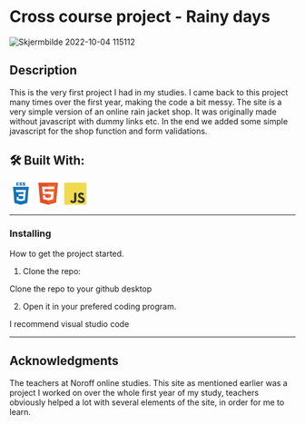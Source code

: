# Cross course project - Rainy days

![Skjermbilde 2022-10-04 115112](https://user-images.githubusercontent.com/95291501/194523740-9d7c8889-ee2f-49ec-bf7e-2e56f7dd9fc3.png)

## Description

This is the very first project I had in my studies. I came back to this project many times over the first year, making the code a bit messy.
The site is a very simple version of an online rain jacket shop. It was originally made without javascript with dummy links etc. 
In the end we added some simple javascript for the shop function and form validations.

## :hammer_and_wrench: Built With:
<div>
  <img src="https://github.com/devicons/devicon/blob/master/icons/css3/css3-plain-wordmark.svg"  title="CSS3" alt="CSS" width="40" height="40"/>&nbsp;
  <img src="https://github.com/devicons/devicon/blob/master/icons/html5/html5-original.svg" title="HTML5" alt="HTML" width="40" height="40"/>&nbsp;
  <img src="https://github.com/devicons/devicon/blob/master/icons/javascript/javascript-original.svg" title="JavaScript" alt="JavaScript" width="40" height="40"/>&nbsp;
</div>

---

### Installing

How to get the project started.

1. Clone the repo:

Clone the repo to your github desktop

2. Open it in your prefered coding program.

I recommend visual studio code

---

## Acknowledgments

The teachers at Noroff online studies. This site as mentioned earlier was a project I worked on over the whole first year of my study, teachers obviously helped a lot with several elements of the site, in order for me to learn.
